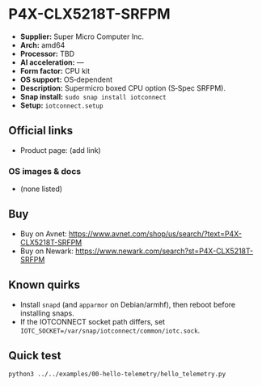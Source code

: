 # P4X-CLX5218T-SRFPM

- **Supplier:** Super Micro Computer  Inc.
- **Arch:** amd64
- **Processor:** TBD
- **AI acceleration:** —
- **Form factor:** CPU kit
- **OS support:** OS‑dependent
- **Description:** Supermicro boxed CPU option (S‑Spec SRFPM).
- **Snap install:** `sudo snap install iotconnect`
- **Setup:** `iotconnect.setup`

## Official links
- Product page: (add link)

### OS images & docs
- (none listed)

## Buy
- Buy on Avnet: https://www.avnet.com/shop/us/search/?text=P4X-CLX5218T-SRFPM
- Buy on Newark: https://www.newark.com/search?st=P4X-CLX5218T-SRFPM

## Known quirks
- Install `snapd` (and `apparmor` on Debian/armhf), then reboot before installing snaps.
- If the IOTCONNECT socket path differs, set `IOTC_SOCKET=/var/snap/iotconnect/common/iotc.sock`.

## Quick test
```bash
python3 ../../examples/00-hello-telemetry/hello_telemetry.py
```
